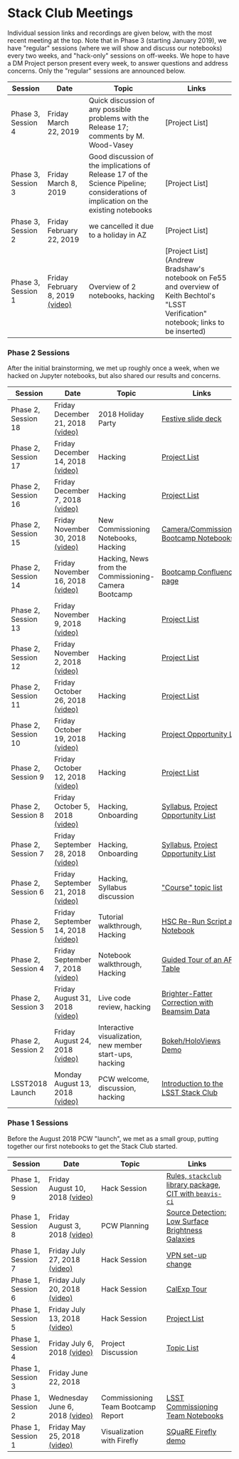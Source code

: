 # Stack Club Meetings

Individual session links and recordings are given below, with the most recent meeting at the top.  Note that in Phase 3 (starting January 2019), we have "regular" sessions  (where we will show and discuss our notebooks) every two weeks, and "hack-only" sessions on off-weeks. We hope to have a DM Project person present every week, to answer questions and address concerns.  Only the "regular" sessions are announced below.  

| Session  | Date  | Topic  | Links  |
|---|---|---|---|
| Phase 3, Session 4 | Friday March 22, 2019  | Quick discussion of any possible problems with the Release 17;  comments by M. Wood-Vasey | [Project List] |
| Phase 3, Session 3 | Friday March 8, 2019  | Good discussion of the implications of Release 17 of the Science Pipeline;  considerations of implication on the existing notebooks | [Project List] |
| Phase 3, Session 2 | Friday February 22, 2019  | we cancelled it due to a holiday in AZ | [Project List] |
| Phase 3, Session 1 | Friday February 8, 2019 [(video)]() | Overview of 2 notebooks, hacking | [Project List](Andrew Bradshaw's notebook on Fe55 and overview of Keith Bechtol's "LSST Verification" notebook;  links to be inserted) |

### Phase 2 Sessions

After the initial brainstorming, we met up roughly once a week, when we hacked on Jupyter notebooks, but also shared our results and concerns.  

| Session  | Date  | Topic  | Links  |
|---|---|---|---|
| Phase 2, Session 18 | Friday December 21, 2018 [(video)](https://stanford.zoom.us/recording/share/7OnxWJl4LGTK6OV62fr2GGG3dDEjeJRgMPUdjkH0GFywIumekTziMw) | 2018 Holiday Party | [Festive slide deck](https://docs.google.com/presentation/d/1h6Db1evZUJ6OFrfPlHwS3vTTZAhfyxyESukWkqfKPTY/edit#slide=id.p1) |
| Phase 2, Session 17 | Friday December 14, 2018 [(video)](https://stanford.zoom.us/recording/share/5bB15bZkNc8XdffWCks21z1BD7f_CLQVzf5VqzfH_buwIumekTziMw) | Hacking | [Project List](https://github.com/LSSTScienceCollaborations/StackClub/issues?utf8=%E2%9C%93&q=is%3Aissue+is%3Aopen+label%3Aproject) |
| Phase 2, Session 16 | Friday December 7, 2018 [(video)](https://stanford.zoom.us/recording/share/yyl_lo1bptVlAyq3H8eIqS9hqxZyx5BG8Nfifq7og3iwIumekTziMw) | Hacking | [Project List](https://github.com/LSSTScienceCollaborations/StackClub/issues?utf8=%E2%9C%93&q=is%3Aissue+is%3Aopen+label%3Aproject) |
| Phase 2, Session 15 | Friday November 30, 2018 [(video)](https://stanford.zoom.us/recording/share/o-02QJJoM7nADKed3Ehvqy0Tp4yS04phj7e2OKPwh-6wIumekTziMw) | New Commissioning Notebooks, Hacking | [Camera/Commissioning Bootcamp Notebooks](https://github.com/lsst/bootcamp-work) |
| Phase 2, Session 14 | Friday November 16, 2018 [(video)](https://stanford.zoom.us/recording/share/6p9WWv9C4Z1zCKsSRaIMRW4fkrACWI2ufpR5AYGVO1WwIumekTziMw) | Hacking, News from the Commissioning-Camera Bootcamp | [Bootcamp Confluence page](https://confluence.lsstcorp.org/display/DM/DM-Commissioning-Camera+Bootcamp) |
| Phase 2, Session 13 | Friday November 9, 2018 [(video)](https://stanford.zoom.us/recording/share/0Eg9OR1rwvzDQiqTOGzIYXppV88fx-JjdSBkRH6aUHKwIumekTziMw) | Hacking | [Project  List](https://github.com/LSSTScienceCollaborations/StackClub/issues?utf8=%E2%9C%93&q=is%3Aissue+is%3Aopen+label%3Aproject) |
| Phase 2, Session 12 | Friday November 2, 2018 [(video)](https://stanford.zoom.us/recording/share/Ri8pH7z40zLXGty5sNPmDi-iQPbYjpFeeFpqaDBIG7ywIumekTziMw) | Hacking | [Project List](https://github.com/LSSTScienceCollaborations/StackClub/issues?utf8=%E2%9C%93&q=is%3Aissue+is%3Aopen+label%3Aproject) |
| Phase 2, Session 11 | Friday October 26, 2018 [(video)](https://stanford.zoom.us/recording/share/AIGp9ORdsRl8LIBa5RpM48aQ2duetH0OQlDkGxYlKjewIumekTziMw) | Hacking | [Project List](https://github.com/LSSTScienceCollaborations/StackClub/issues?utf8=%E2%9C%93&q=is%3Aissue+is%3Aopen+label%3Aproject) |
| Phase 2, Session 10 | Friday October 19, 2018 [(video)](https://stanford.zoom.us/recording/share/mSicBoBiDM8JCmu1jUWe8dNUAZG4u-TTwOUpplSQokGwIumekTziMw) | Hacking | [Project Opportunity List](https://github.com/LSSTScienceCollaborations/StackClub/issues?utf8=%E2%9C%93&q=is%3Aissue+is%3Aopen+label%3Aproject) |
| Phase 2, Session 9 | Friday October 12, 2018 [(video)](https://stanford.zoom.us/recording/share/An-E7Q687JAkHq49LzMANfuGswcW7mxrZT-ylIWz21qwIumekTziMw) | Hacking | [Project List](https://github.com/LSSTScienceCollaborations/StackClub/issues?utf8=%E2%9C%93&q=is%3Aissue+is%3Aopen+label%3Aproject) |
| Phase 2, Session 8 | Friday October 5, 2018 [(video)](https://stanford.zoom.us/recording/share/x2PmEus_ukK_V9zZxjzHActEjW1Ao-d5WdSrKwdd_qmwIumekTziMw) | Hacking, Onboarding | [Syllabus](https://github.com/LSSTScienceCollaborations/StackClub/blob/master/Syllabus.md), [Project Opportunity List](https://github.com/LSSTScienceCollaborations/StackClub/issues?utf8=%E2%9C%93&q=is%3Aissue+is%3Aopen+label%3Aproject+label%3Aopportunity) |
| Phase 2, Session 7 | Friday September 28, 2018 [(video)](https://stanford.zoom.us/recording/share/j8LCQMScoqux_h0E6yBEdP8CytbS6RG8zYpqzEV86o-wIumekTziMw) | Hacking, Onboarding | [Syllabus](https://github.com/LSSTScienceCollaborations/StackClub/blob/master/Syllabus.md), [Project Opportunity List](https://github.com/LSSTScienceCollaborations/StackClub/issues?utf8=%E2%9C%93&q=is%3Aissue+is%3Aopen+label%3Aproject+label%3Aopportunity) |
| Phase 2, Session 6 | Friday September 21, 2018 [(video)](https://stanford.zoom.us/recording/share/8_fQYpnZFh2jDLE4LHKjEfdiQ28kjFxGu5jSdTuzdE2wIumekTziMw) | Hacking, Syllabus discussion | ["Course" topic list](https://docs.google.com/document/d/1PSA1uWwTfs9CweatpxF8CEPGBYRY5ZaXB39JzXYE7_U/edit?ts=5ba52b5e#heading=h.txq6h6bpxzkd) | 
| Phase 2, Session 5 | Friday September 14, 2018 [(video)](https://stanford.zoom.us/recording/share/-IiuluXvCcOdD-L8FNQSmnB29-f8lU2pTfPyyahcJ1uwIumekTziMw) | Tutorial walkthrough, Hacking | [HSC Re-Run Script and Notebook](https://github.com/LSSTScienceCollaborations/StackClub/blob/project/hsc-re-run/ImageProcessing/Re-RunHSC.ipynb) | 
| Phase 2, Session 4 | Friday September 7, 2018 [(video)](https://stanford.zoom.us/recording/share/ZlkFudy5hMTeR-GZVOgo_oGd0R9Q4dkrN6-aJMfelGawIumekTziMw) | Notebook walkthrough, Hacking | [Guided Tour of an AFW Table](https://github.com/LSSTScienceCollaborations/StackClub/blob/project/afw_table/ishasan/Basics/afw_table_guided_tour.ipynb) | 
| Phase 2, Session 3 | Friday August 31, 2018 [(video)](https://stanford.zoom.us/recording/share/U7_XJvwjNlUh4N7g3ytBbKtTQHl-fLS0tqiBhAxZrEmwIumekTziMw) | Live code review, hacking | [Brighter-Fatter Correction with Beamsim Data](https://github.com/LSSTScienceCollaborations/StackClub/blob/project/beamsim/andrewkbradshaw/ImageProcessing/BrighterFatterCorrection.ipynb) |
| Phase 2, Session 2 | Friday August 24, 2018 [(video)](https://stanford.zoom.us/recording/share/share/Xii8Utw9RX5rqGUn8a_barg6NDBcRuzkmDIjDrUds82wIumekTziMw) | Interactive visualization, new member start-ups, hacking | [Bokeh/HoloViews Demo](https://github.com/LSSTScienceCollaborations/StackClub/blob/project/bokeh_holoviews_datashader/bechtol/Visualization/bokeh_holoviews_datashader.ipynb) | 
| LSST2018 Launch | Monday August 13, 2018 [(video)](https://stanford.zoom.us/recording/share/qyunKljpUWaFQBneuiL4PnbxTB-tf1BvttELFVPJHnuwIumekTziMw) | PCW welcome, discussion, hacking | [Introduction to the LSST Stack Club](https://docs.google.com/presentation/d/1LWShGi-YLqWoxPvewkg-JOpb67WKZyI0YQcSFrmAl14/edit#slide=id.p1) | 


### Phase 1 Sessions

Before the August 2018 PCW "launch", we met as a small group, putting together our first notebooks to get the Stack Club started.

| Session  | Date  | Topic  | Links  |
|---|---|---|---|
| Phase 1, Session 9 | Friday August 10, 2018 [(video)](https://stanford.zoom.us/recording/share/d5skJMVG1L-XhtyV6xZA6gI0pN552NQjfNuFUMymocCwIumekTziMw) | Hack Session | [Rules, `stackclub` library package, CIT with `beavis-ci`](https://github.com/LSSTScienceCollaborations/StackClub/issues/85) |
| Phase 1, Session 8 | Friday August 3, 2018 [(video)](https://stanford.zoom.us/recording/share/Pnin7IjBNCyGrOCKgyXTvRFFbcuE_eG6tN6QWkQtsvmwIumekTziMw) | PCW Planning | [Source Detection: Low Surface Brightness Galaxies](https://github.com/LSSTScienceCollaborations/StackClub/blob/master/SourceDetection/LowSurfaceBrightness.ipynb) |
| Phase 1, Session 7 | Friday July 27, 2018 [(video)](https://stanford.zoom.us/recording/share/AOFd8Q8yH4lHI6aTLylqRBgcusMUERz-ksiULX4rRL2wIumekTziMw) | Hack Session | [VPN set-up change](https://github.com/LSSTScienceCollaborations/StackClub/blob/master/GettingStarted/GettingStarted.md#accessing-ncsa-via-its-vpn) |
| Phase 1, Session 6 | Friday July 20, 2018 [(video)](https://stanford.zoom.us/recording/share/XqFx95GJ7zlSZTOVBPZz4l8WGYUmj7EyNsuF6vofMtewIumekTziMw) | Hack Session | [CalExp Tour](https://github.com/LSSTScienceCollaborations/StackClub/blob/project/calexp-tour/stargaser/Basics/Calexp_guided_tour.ipynb) |
| Phase 1, Session 5 | Friday July 13, 2018 [(video)](https://stanford.zoom.us/recording/share/QT8r75yuXR1sjZVkHh4MstfBLJ80wKubuqSvW4s3gfGwIumekTziMw) | Hack Session | [Project List](https://github.com/LSSTScienceCollaborations/StackClub/issues?q=is%3Aopen+label%3Aproject+sort%3Aupdated-desc) |
| Phase 1, Session 4 | Friday July 6, 2018 [(video)](https://stanford.zoom.us/recording/share/1ZHCNdwRZnhwq8sb1TPvznug-AusUCCIV55N0DUF-LawIumekTziMw) | Project Discussion | [Topic List](https://docs.google.com/document/d/1PSA1uWwTfs9CweatpxF8CEPGBYRY5ZaXB39JzXYE7_U/edit#heading=h.txq6h6bpxzkd) |
| Phase 1, Session 3 | Friday June 22, 2018 |   |   |
| Phase 1, Session 2 | Wednesday June 6, 2018 [(video)](https://stanford.zoom.us/recording/share/YZad6BLPZFCjhgLSckrpis7w6Ekyr61VhhIvtFnjR_-wIumekTziMw) | Commissioning Team Bootcamp Report | [LSST Commissioning Team Notebooks](https://github.com/lsst-com/notebooks) |
| Phase 1, Session 1 | Friday May 25, 2018 [(video)](https://stanford.zoom.us/recording/share/xA33Pv0oq_g5l6a0CaJ0az01mbROy_gyGLDEqIR92FOwIumekTziMw) | Visualization with Firefly  | [SQuaRE Firefly demo](https://github.com/lsst-sqre/notebook-demo/blob/master/Firefly.ipynb) |


